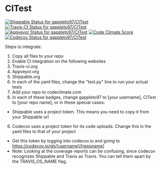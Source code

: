 # CITest

[ ![Shippable Status for gappleto97/CITest](https://img.shields.io/shippable/5699df471895ca44746ffb9f/master.svg?maxAge=3600&label=Linux)](https://app.shippable.com/projects/5699df471895ca44746ffb9f) [ ![Travis-CI Status for gappleto97/CITest](https://img.shields.io/travis/gappleto97/CITest/master.svg?maxAge=3600&label=OSX)](https://travis-ci.org/gappleto97/CITest) [ ![Appveyor Status for gappleto97/CITest](https://img.shields.io/appveyor/ci/gappleto97/CITest/master.svg?maxAge=3600&label=WIndows)](https://ci.appveyor.com/project/gappleto97/citest) [ ![Code Climate Score](https://img.shields.io/codeclimate/github/gappleto97/CITest.svg?maxAge=3600)](https://codeclimate.com/github/gappleto97/CITest) [ ![Codecov Status for gappleto97/CITest](https://img.shields.io/codecov/c/github/gappleto97/CITest/master.svg?maxAge=3600)](https://codecov.io/gh/gappleto97/CITest)

Steps to integrate:

1. Copy all files to your repo
2. Enable CI integration on the following websites
  1. Travis-ci.org
  2. Appveyor.org
  3. Shippable.org
3. In each of the yaml files, change the "test.py" line to run your actual tests
4. Add your repo to codeclimate.com
5. In each of these badges, change gappleto97 to [your username], CITest to [your repo name], or in these special cases:
  * Shippable uses a project token. This means you need to copy it from your Shippable url
6. Codecov uses a project token for its code uploads. Change this in the yaml files to that of your project
  * Get this token by logging into codecov.io and going to https://codecov.io/gh/[username]/[reponame]
  * Note: Looking at the coverage reports can be confusing, since codecov recognizes Shippable and Travis as Travis. You can tell them apart by the TRAVIS_OS_NAME flag.
